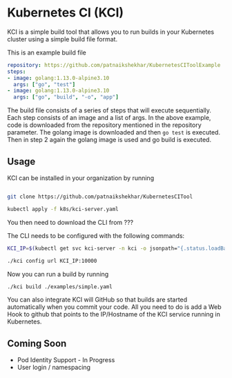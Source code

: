 # Kubernetes CI (KCI)

KCI is a simple build tool that allows you to run builds in your Kubernetes
cluster using a simple build file format.

This is an example build file

```yaml
repository: https://github.com/patnaikshekhar/KubernetesCIToolExample
steps:
- image: golang:1.13.0-alpine3.10
  args: ["go", "test"]
- image: golang:1.13.0-alpine3.10
  args: ["go", "build", "-o", "app"]
```

The build file consists of a series of steps that will execute sequentially. Each step
consists of an image and a list of args. In the above example, code is
downloaded from the repository mentioned in the repository parameter. The golang
image is downloaded and then `go test` is executed. Then in step 2 again the
golang image is used and go build is executed. 

## Usage

KCI can be installed in your organization by running

```sh

git clone https://github.com/patnaikshekhar/KubernetesCITool

kubectl apply -f k8s/kci-server.yaml
```

You then need to download the CLI from ???

The CLI needs to be configured with the following commands:

```sh
KCI_IP=$(kubectl get svc kci-server -n kci -o jsonpath="{.status.loadBalancer.ingress[0].ip}")

./kci config url KCI_IP:10000
```

Now you can run a build by running

```sh
./kci build ./examples/simple.yaml
```

You can also integrate KCI will GitHub so that builds are started automatically when you commit your code. All you need to do is add a Web Hook to github that points to the IP/Hostname of the KCI service running in Kubernetes.

## Coming Soon
- Pod Identity Support - In Progress
- User login / namespacing
